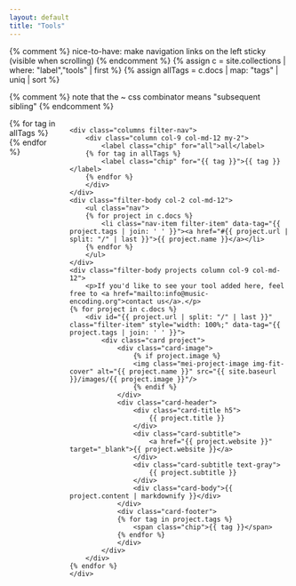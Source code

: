 ```yaml
---
layout: default
title: "Tools"
---
```

{% comment %} nice-to-have: make navigation links on the left sticky (visible when scrolling) {% endcomment %}
{% assign c = site.collections | where: "label","tools" | first %}
{% assign allTags = c.docs | map: "tags" | uniq | sort %}

{% comment %} note that the ~ css combinator means "subsequent sibling" {% endcomment %}
<style>
{% for tag in allTags %}
.filter .filter-tag#{{ tag }}:checked ~ .filter-body .filter-item:not([data-tag~="{{ tag }}"]){% if forloop.last %} {% raw %}{{% endraw %}{% else %},{% endif %}{% endfor %}
  display: none;
{% raw %}}{% endraw %}

.filter .filter-tag#all:checked ~ .filter-nav .chip[for="all"],
{% for tag in allTags %}
.filter .filter-tag#{{ tag }}:checked ~ .filter-nav .chip[for="{{ tag }}"]{% if forloop.last %} {% raw %}{{% endraw %}{% else %},{% endif %}{% endfor %}
  background: #5755d9;
  color: #fff;
{% raw %}}{% endraw %}
</style>

<div class="filter columns">
    <input type="radio" id="all" class="filter-tag" name="filter-radio" hidden checked>
{% for tag in allTags %}
    <input type="radio" id="{{ tag }}" class="filter-tag" name="filter-radio" hidden>
{% endfor %}

    <div class="columns filter-nav">
        <div class="column col-9 col-md-12 my-2">
            <label class="chip" for="all">all</label>
        {% for tag in allTags %}
            <label class="chip" for="{{ tag }}">{{ tag }}</label>
        {% endfor %}
        </div>
    </div>
    <div class="filter-body col-2 col-md-12">
        <ul class="nav">
        {% for project in c.docs %}
            <li class="nav-item filter-item" data-tag="{{ project.tags | join: ' ' }}"><a href="#{{ project.url | split: "/" | last }}">{{ project.name }}</a></li>
        {% endfor %}
        </ul>
    </div>
    <div class="filter-body projects column col-9 col-md-12">
        <p>If you'd like to see your tool added here, feel free to <a href="mailto:info@music-encoding.org">contact us</a>.</p>
    {% for project in c.docs %}
        <div id="{{ project.url | split: "/" | last }}" class="filter-item" style="width: 100%;" data-tag="{{ project.tags | join: ' ' }}">
            <div class="card project">
                <div class="card-image">
                    {% if project.image %}
                    <img class="mei-project-image img-fit-cover" alt="{{ project.name }}" src="{{ site.baseurl }}/images/{{ project.image }}"/>
                    {% endif %}
                </div>
                <div class="card-header">
                    <div class="card-title h5">
                        {{ project.title }}
                    </div>
                    <div class="card-subtitle">
                        <a href="{{ project.website }}" target="_blank">{{ project.website }}</a>
                    </div>
                    <div class="card-subtitle text-gray">
                        {{ project.subtitle }}
                    </div>
                    <div class="card-body">{{ project.content | markdownify }}</div>
                </div>
                <div class="card-footer">
                {% for tag in project.tags %}
                    <span class="chip">{{ tag }}</span>
                {% endfor %}
                </div>
            </div>
        </div>
    {% endfor %}
    </div>
</div>
